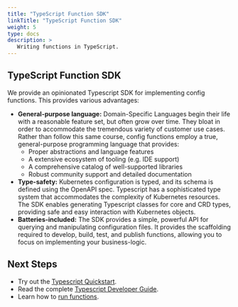```yaml
---
title: "TypeScript Function SDK"
linkTitle: "TypeScript Function SDK"
weight: 5
type: docs
description: >
   Writing functions in TypeScript.
---
```


## TypeScript Function SDK

We provide an opinionated Typescript SDK for implementing config functions.
This provides various advantages:

- **General-purpose language:** Domain-Specific Languages begin their life
  with a reasonable feature set, but often grow over time. They bloat in order
  to accommodate the tremendous variety of customer use cases. Rather than
  follow this same course, config functions employ a true, general-purpose
  programming language that provides:
  - Proper abstractions and language features
  - A extensive ecosystem of tooling (e.g. IDE support)
  - A comprehensive catalog of well-supported libraries
  - Robust community support and detailed documentation
- **Type-safety:** Kubernetes configuration is typed, and its schema is
  defined using the OpenAPI spec. Typescript has a sophisticated type system
  that accommodates the complexity of Kubernetes resources. The SDK enables
  generating Typescript classes for core and CRD types, providing safe and
  easy interaction with Kubernetes objects.
- **Batteries-included:** The SDK provides a simple, powerful API for querying
  and manipulating configuration files. It provides the scaffolding required
  to develop, build, test, and publish functions, allowing you to focus on
  implementing your business-logic.

## Next Steps

- Try out the [Typescript Quickstart].
- Read the complete [Typescript Developer Guide].
- Learn how to [run functions].

[Typescript Quickstart]: guides/producer/functions/ts/quickstart/
[Typescript Developer Guide]: guides/producer/functions/ts/develop/
[run functions]: guides/consumer/function/
